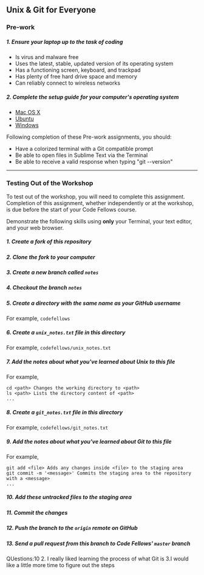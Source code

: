 Unix & Git for Everyone
-----------------------

### Pre-work

##### 1. Ensure your laptop up to the task of coding

  - Is virus and malware free
  - Uses the latest, stable, updated version of its operating system
  - Has a functioning screen, keyboard, and trackpad
  - Has plenty of free hard drive space and memory
  - Can reliably connect to wireless networks

##### 2. Complete the setup guide for your computer's operating system

  - [Mac OS X](prework/mac/1_terminal.md)
  - [Ubuntu](prework/ubuntu/1_terminal.md)
  - [Windows](prework/windows/1_terminal.md)

Following completion of these Pre-work assignments, you should:
 - Have a colorized terminal with a Git compatible prompt
 - Be able to open files in Sublime Text via the Terminal
 - Be able to receive a valid response when typing "git --version"

---

### Testing Out of the Workshop

To test out of the workshop, you will need to complete this assignment. Completion of this assignment, whether independently or at the workshop, is due before the start of your Code Fellows course.

Demonstrate the following skills using **only** your Terminal, your text editor, and your web browser.

##### 1. Create a fork of this repository

##### 2. Clone the fork to your computer

##### 3. Create a new branch called `notes`

##### 4. Checkout the branch `notes`

##### 5. Create a directory with the same name as your GitHub username

For example, `codefellows`

##### 6. Create a `unix_notes.txt` file in this directory

For example, `codefellows/unix_notes.txt`

##### 7. Add the notes about what you've learned about Unix to this file

For example,

```
cd <path> Changes the working directory to <path>
ls <path> Lists the directory content of <path>
...
```

##### 8. Create a `git_notes.txt` file in this directory

For example, `codefellows/git_notes.txt`

##### 9. Add the notes about what you've learned about Git to this file

For example,

```
git add <file> Adds any changes inside <file> to the staging area
git commit -m '<message>' Commits the staging area to the repository with a <message>
...
```

##### 10. Add these untracked files to the staging area

##### 11. Commit the changes

##### 12. Push the branch to the `origin` remote on GitHub

##### 13. Send a pull request from this branch to Code Fellows' `master` branch
QUestions:10
2. I really liked learning the process of what Git is
3.I would like a little more time to figure out the steps


